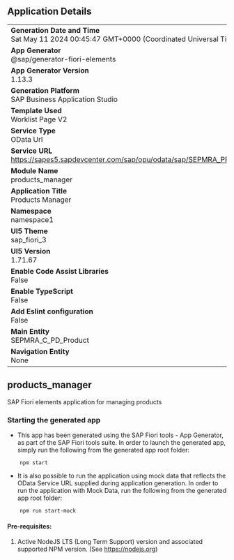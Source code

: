 ## Application Details
|               |
| ------------- |
|**Generation Date and Time**<br>Sat May 11 2024 00:45:47 GMT+0000 (Coordinated Universal Time)|
|**App Generator**<br>@sap/generator-fiori-elements|
|**App Generator Version**<br>1.13.3|
|**Generation Platform**<br>SAP Business Application Studio|
|**Template Used**<br>Worklist Page V2|
|**Service Type**<br>OData Url|
|**Service URL**<br>https://sapes5.sapdevcenter.com/sap/opu/odata/sap/SEPMRA_PROD_MAN/
|**Module Name**<br>products_manager|
|**Application Title**<br>Products Manager|
|**Namespace**<br>namespace1|
|**UI5 Theme**<br>sap_fiori_3|
|**UI5 Version**<br>1.71.67|
|**Enable Code Assist Libraries**<br>False|
|**Enable TypeScript**<br>False|
|**Add Eslint configuration**<br>False|
|**Main Entity**<br>SEPMRA_C_PD_Product|
|**Navigation Entity**<br>None|

## products_manager

SAP Fiori elements application for managing products

### Starting the generated app

-   This app has been generated using the SAP Fiori tools - App Generator, as part of the SAP Fiori tools suite.  In order to launch the generated app, simply run the following from the generated app root folder:

```
    npm start
```

- It is also possible to run the application using mock data that reflects the OData Service URL supplied during application generation.  In order to run the application with Mock Data, run the following from the generated app root folder:

```
    npm run start-mock
```

#### Pre-requisites:

1. Active NodeJS LTS (Long Term Support) version and associated supported NPM version.  (See https://nodejs.org)


